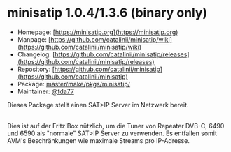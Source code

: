 # minisatip 1.0.4/1.3.6 (binary only)
 - Homepage: [https://minisatip.org](https://minisatip.org)
 - Manpage: [https://github.com/catalinii/minisatip/wiki](https://github.com/catalinii/minisatip/wiki)
 - Changelog: [https://github.com/catalinii/minisatip/releases](https://github.com/catalinii/minisatip/releases)
 - Repository: [https://github.com/catalinii/minisatip](https://github.com/catalinii/minisatip)
 - Package: [master/make/pkgs/minisatip/](https://github.com/Freetz-NG/freetz-ng/tree/master/make/pkgs/minisatip/)
 - Maintainer: [@fda77](https://github.com/fda77)

Dieses Package stellt einen SAT>IP Server im Netzwerk bereit.<br>
<br>

Dies ist auf der Fritz!Box nützlich, um die Tuner von Repeater DVB-C, 6490 und 6590 als "normale" SAT>IP Server zu verwenden.
Es entfallen somit AVM's Beschränkungen wie maximale Streams pro IP-Adresse.

